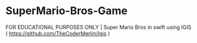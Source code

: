 # SuperMario-Bros-Game
FOR EDUCATIONAL PURPOSES ONLY | Super Mario Bros in swift using IGIS ( https://github.com/TheCoderMerlin/Igis )
